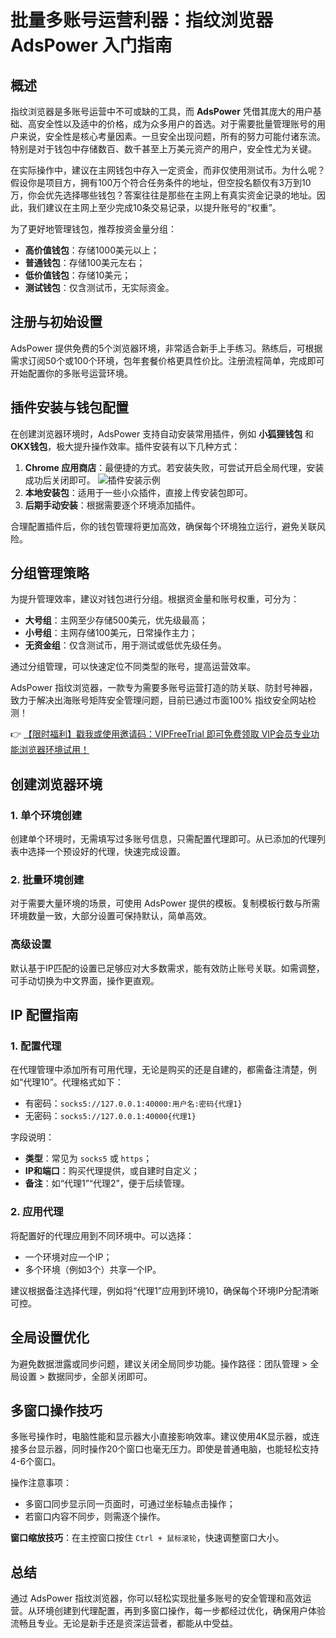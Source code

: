 # 批量多账号运营利器：指纹浏览器 AdsPower 入门指南

## 概述

指纹浏览器是多账号运营中不可或缺的工具，而 **AdsPower** 凭借其庞大的用户基础、高安全性以及适中的价格，成为众多用户的首选。对于需要批量管理账号的用户来说，安全性是核心考量因素。一旦安全出现问题，所有的努力可能付诸东流。特别是对于钱包中存储数百、数千甚至上万美元资产的用户，安全性尤为关键。

在实际操作中，建议在主网钱包中存入一定资金，而非仅使用测试币。为什么呢？假设你是项目方，拥有100万个符合任务条件的地址，但空投名额仅有3万到10万，你会优先选择哪些钱包？答案往往是那些在主网上有真实资金记录的地址。因此，我们建议在主网上至少完成10条交易记录，以提升账号的“权重”。

为了更好地管理钱包，推荐按资金量分组：
- **高价值钱包**：存储1000美元以上；
- **普通钱包**：存储100美元左右；
- **低价值钱包**：存储10美元；
- **测试钱包**：仅含测试币，无实际资金。

## 注册与初始设置

AdsPower 提供免费的5个浏览器环境，非常适合新手上手练习。熟练后，可根据需求订阅50个或100个环境，包年套餐价格更具性价比。注册流程简单，完成即可开始配置你的多账号运营环境。

## 插件安装与钱包配置

在创建浏览器环境时，AdsPower 支持自动安装常用插件，例如 **小狐狸钱包** 和 **OKX钱包**，极大提升操作效率。插件安装有以下几种方式：
1. **Chrome 应用商店**：最便捷的方式。若安装失败，可尝试开启全局代理，安装成功后关闭即可。
   ![插件安装示例](https://198301.xyz/img/461979178020.webp)
2. **本地安装包**：适用于一些小众插件，直接上传安装包即可。
3. **后期手动安装**：根据需要逐个环境添加插件。

合理配置插件后，你的钱包管理将更加高效，确保每个环境独立运行，避免关联风险。

## 分组管理策略

为提升管理效率，建议对钱包进行分组。根据资金量和账号权重，可分为：
- **大号组**：主网至少存储500美元，优先级最高；
- **小号组**：主网存储100美元，日常操作主力；
- **无资金组**：仅含测试币，用于测试或低优先级任务。

通过分组管理，可以快速定位不同类型的账号，提高运营效率。

AdsPower 指纹浏览器，一款专为需要多账号运营打造的防关联、防封号神器，致力于解决出海账号矩阵安全管理问题，目前已通过市面100% 指纹安全网站检测！

👉 [【限时福利】戳我或使用邀请码：VIPFreeTrial 即可免费领取 VIP会员专业功能浏览器环境试用！](https://bit.ly/adspower_free)

## 创建浏览器环境

### 1. 单个环境创建
创建单个环境时，无需填写过多账号信息，只需配置代理即可。从已添加的代理列表中选择一个预设好的代理，快速完成设置。

### 2. 批量环境创建
对于需要大量环境的场景，可使用 AdsPower 提供的模板。复制模板行数与所需环境数量一致，大部分设置可保持默认，简单高效。

### 高级设置
默认基于IP匹配的设置已足够应对大多数需求，能有效防止账号关联。如需调整，可手动切换为中文界面，操作更直观。

## IP 配置指南

### 1. 配置代理
在代理管理中添加所有可用代理，无论是购买的还是自建的，都需备注清楚，例如“代理10”。代理格式如下：
- 有密码：`socks5://127.0.0.1:40000:用户名:密码{代理1}`
- 无密码：`socks5://127.0.0.1:40000{代理1}`

字段说明：
- **类型**：常见为 `socks5` 或 `https`；
- **IP和端口**：购买代理提供，或自建时自定义；
- **备注**：如“代理1”“代理2”，便于后续管理。

### 2. 应用代理
将配置好的代理应用到不同环境中。可以选择：
- 一个环境对应一个IP；
- 多个环境（例如3个）共享一个IP。

建议根据备注选择代理，例如将“代理1”应用到环境10，确保每个环境IP分配清晰可控。

## 全局设置优化

为避免数据泄露或同步问题，建议关闭全局同步功能。操作路径：团队管理 > 全局设置 > 数据同步，全部关闭即可。

## 多窗口操作技巧

多账号操作时，电脑性能和显示器大小直接影响效率。建议使用4K显示器，或连接多台显示器，同时操作20个窗口也毫无压力。即使是普通电脑，也能轻松支持4-6个窗口。

操作注意事项：
- 多窗口同步显示同一页面时，可通过坐标轴点击操作；
- 若窗口内容不同步，则需逐个操作。

**窗口缩放技巧**：在主控窗口按住 `Ctrl + 鼠标滚轮`，快速调整窗口大小。

## 总结

通过 AdsPower 指纹浏览器，你可以轻松实现批量多账号的安全管理和高效运营。从环境创建到代理配置，再到多窗口操作，每一步都经过优化，确保用户体验流畅且专业。无论是新手还是资深运营者，都能从中受益。